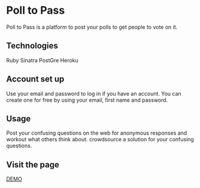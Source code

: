 
# Poll to Pass

Poll to Pass is a platform to post your polls to get people to vote on it.


## Technologies

Ruby Sinatra PostGre Heroku


## Account set up

Use your email and password to log in if you have an account. You can create one for free by using your email, first name and password.


## Usage

Post your confusing questions on the web for anonymous responses and workout what others think about. crowdsource a solution for your confusing questions.


## Visit the page

[DEMO](https://poll-to-pass-api.herokuapp.com/)